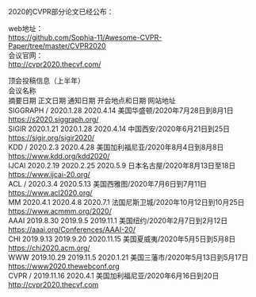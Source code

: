 
2020的CVPR部分论文已经公布： 

web地址：  
https://github.com/Sophia-11/Awesome-CVPR-Paper/tree/master/CVPR2020  
会议官网：  
http://cvpr2020.thecvf.com/

顶会投稿信息（上半年）  
会议名称  
摘要日期 正文日期 通知日期 开会地点和日期 网站地址  
SIGGRAPH / 2020.1.28 2020.4.14 美国华盛顿/2020年7月28日到8月1日 https://s2020.siggraph.org/  
SIGIR 2020.1.21 2020.1.28 2020.4.14 中国西安/2020年6月21日到25日 https://sigir.org/sigir2020/  
KDD / 2020.2.3 2020.4.28 美国加利福尼亚/2020年8月4日到8月8日 https://www.kdd.org/kdd2020/  
IJCAI 2020.2.19 2020.2.25 2020.5.9 日本名古屋/2020年8月13日至18日  https://www.ijcai-20.org/  
ACL / 2020.3.4 2020.5.13 美国西雅图/2020年7月6日到7月11日  https://www.acl2020.org/  
MM 2020.4.1 2020.4.8 2020.7.1 法国尼斯卫城/2020年10月12日到10月25日  https://www.acmmm.org/2020/  
AAAI 2019.8.30 2019.9.5 2019.11.1 美国纽约/2020年2月7日到2月12日 https://aaai.org/Conferences/AAAI-20/  
CHI 2019.9.13 2019.9.20 2020.11.15 美国夏威夷/2020年5月5日到5月8日 https://chi2020.acm.org/  
WWW 2019.10.29 2019.11.5 2020.1.21 美国三藩市/2020年5月13日到5月17日 https://www2020.thewebconf.org  
CVPR / 2019.11.16 2020.4.1 美国加利福尼亚/2020年6月16日到20日 http://cvpr2020.thecvf.com  

